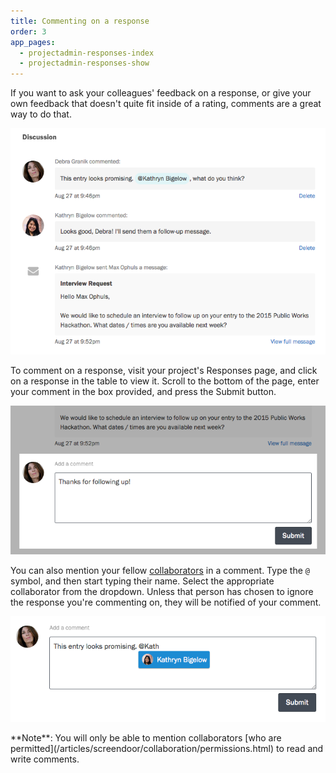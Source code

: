 ```yaml
---
title: Commenting on a response
order: 3
app_pages:
  - projectadmin-responses-index
  - projectadmin-responses-show
---
```


If you want to ask your colleagues' feedback on a response, or give your own feedback that doesn't quite fit inside of a rating, comments are a great way to do that.

![Comments on a response.](../images/comments_1.png)

To comment on a response, visit your project's Responses page, and click on a response in the table to view it. Scroll to the bottom of the page, enter your comment in the box provided, and press the Submit button.

![Adding a comment.](../images/comments_2.png)

You can also mention your fellow [collaborators](/articles/screendoor/collaboration/collaborators.html) in a comment. Type the `@` symbol, and then start typing their name. Select the appropriate collaborator from the dropdown. Unless that person has chosen to ignore the response you're commenting on, they will be notified of your comment.

![Mentioning other collaborators in comments.](../images/comments_3.png)

<div class='alert'>
    **Note**: You will only be able to mention collaborators [who are permitted](/articles/screendoor/collaboration/permissions.html) to read and write comments.
</div>
